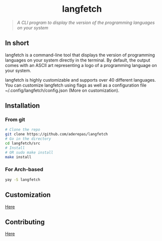 <h1 align="center"> langfetch </h1>

> _A CLI program to display the version of the programming languages on your system_


## In short
langfetch is a command-line tool that displays the version of programming languages on your system directly in the terminal. By default, the output comes with an ASCII art representing a logo of a programming language on your system.

langfetch is highly customizable and supports over 40 different languages. You can customize langfetch using flags as well as a configuration file ~/.config/langfetch/config.json (More on customization).


## Installation
### From git
```bash
# Clone the repo
git clone https://github.com/aderepas/langfetch
# Go in the directory
cd langfetch/src
# Install
# OR sudo make install
make install
```

### For Arch-based
```bash
yay -S langfetch
```

## Customization
<a href="/CUSTOMIZATION.md">Here</a>

## Contributing
<a href="/CONTRIBUTING.md">Here</a>
